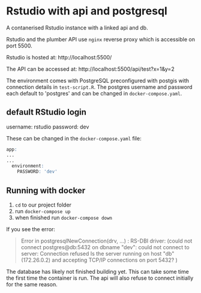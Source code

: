 # Rstudio with api and postgresql
A contanerised Rstudio instance with a linked api and db.

Rstudio and the plumber API use `nginx` reverse proxy which is accessible on port 5500.

Rstudio is hosted at:
http://localhost:5500/

The API can be accessed at:
http://localhost:5500/api/test?x=1&y=2

The environment comes with PostgreSQL preconfigured with postgis with connection details in `test-script.R`. The postgres username and password each default to 'postgres' and can be changed in `docker-compose.yaml`.

## default RStudio login
username: rstudio
password: dev

These can be changed in the `docker-compose.yaml` file: 

```r
app:
...
...
  environment:
    PASSWORD: 'dev'
```


## Running with docker

1. `cd` to our project folder
2. run `docker-compose up`
3. when finished run `docker-compose down`


If you see the error:

>Error in postgresqlNewConnection(drv, ...) : 
>  RS-DBI driver: (could not connect postgres@db:5432 on dbname "dev": could not connect to server: Connection refused
>	Is the server running on host "db" (172.26.0.2) and accepting
>	TCP/IP connections on port 5432?
>)

The database has likely not finished building yet. This can take some time the first time the container is run. The api will also refuse to connect initially for the same reason.
